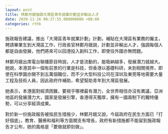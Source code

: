 ```yaml
---
layout: post
title: 林鄭月娥強調大灣區青年就業計劃並非輸出人才
date: 2020-11-26 08:37:55.000000000 +08:00
categories: rthk
---
```


施政報告建議，推出「大灣區青年就業計劃」計劃，補貼在大灣區有業務的僱主，聘請畢業生到大灣區工作，行政長官林鄭月娥說，計劃並非輸出人才，強調每個人都是自由發展，他們將來可以回港投入創科工作，即使往外國亦無問題。

林鄭月娥出席電台聯播節目時說，人才是流動的，能吸納越多，發展潛力就越大。她說，本港其中一個有前景的行業是科技，但香港以基礎科研，未到相關境界，即使在科學園亦開不到五萬個職位，而不少大型科技公司在深圳及東莞等地需要大量工程及技術人員，因此政府作補助，希望幫助青年到大灣區發展。

她表示，本港面對經濟困難，要視乎哪裡最有潛力，全世界相信亦沒有異議，亞洲地區的發展潛力大，國家是發展引擎，香港得天獨厚，擁有一國兩制下的獨特優勢，可以分享經濟成果。

對於新一份施政報告被指民生措施少，林鄭月娥又說，今屆政府在民生方面已「打好個底」，教育、醫療和福利等方面開支有增長，政府有新措施都不能留到施政報告才公布，她的風格是「要做就即刻做」。
